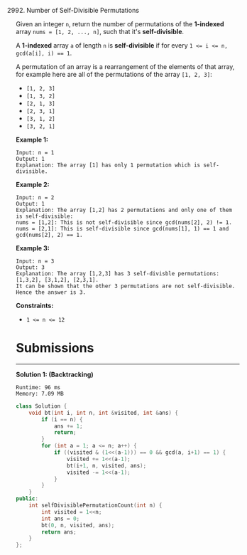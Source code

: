 2992. Number of Self-Divisible Permutations

Given an integer `n`, return the number of permutations of the **1-indexed** array `nums = [1, 2, ..., n]`, such that it's **self-divisible**.

A **1-indexed** array `a` of length `n` is **self-divisible** if for every `1 <= i <= n, gcd(a[i], i) == 1`.

A permutation of an array is a rearrangement of the elements of that array, for example here are all of the permutations of the array `[1, 2, 3]`:

* `[1, 2, 3]`
* `[1, 3, 2]`
* `[2, 1, 3]`
* `[2, 3, 1]`
* `[3, 1, 2]`
* `[3, 2, 1]`
 

**Example 1:**
```
Input: n = 1
Output: 1
Explanation: The array [1] has only 1 permutation which is self-divisible.
```

**Example 2:**
```
Input: n = 2
Output: 1
Explanation: The array [1,2] has 2 permutations and only one of them is self-divisible:
nums = [1,2]: This is not self-divisible since gcd(nums[2], 2) != 1.
nums = [2,1]: This is self-divisible since gcd(nums[1], 1) == 1 and gcd(nums[2], 2) == 1.
```

**Example 3:**
```
Input: n = 3
Output: 3
Explanation: The array [1,2,3] has 3 self-divisble permutations: [1,3,2], [3,1,2], [2,3,1].
It can be shown that the other 3 permutations are not self-divisible. Hence the answer is 3.
```

**Constraints:**

* `1 <= n <= 12`

# Submissions
---
**Solution 1: (Backtracking)**
```
Runtime: 96 ms
Memory: 7.09 MB
```
```c++
class Solution {
    void bt(int i, int n, int &visited, int &ans) {
        if (i == n) {
            ans += 1;
            return;
        }
        for (int a = 1; a <= n; a++) {
            if ((visited & (1<<(a-1))) == 0 && gcd(a, i+1) == 1) {
                visited += 1<<(a-1);
                bt(i+1, n, visited, ans);
                visited -= 1<<(a-1);
            }
        }
    }
public:
    int selfDivisiblePermutationCount(int n) {
        int visited = 1<<n;
        int ans = 0;
        bt(0, n, visited, ans);
        return ans;
    }
};
```
